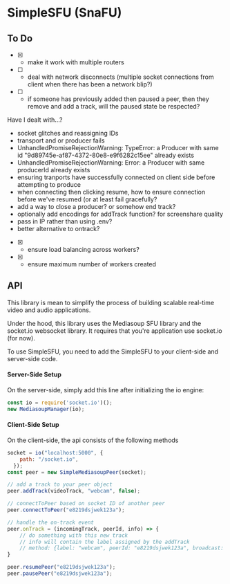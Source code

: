 # SimpleSFU (SnaFU)

## To Do

- [X] - make it work with multiple routers
- [ ] - deal with network disconnects (multiple socket connections from client when there has been a network blip?)
- [ ] - if someone has previously added then paused a peer, then they remove and add a track, will the paused state be respected?

Have I dealt with...?
* socket glitches and reassigning IDs
* transport and or producer fails
* UnhandledPromiseRejectionWarning: TypeError: a Producer with same id "9d89745e-af87-4372-80e8-e9f6282c15ee" already exists
* UnhandledPromiseRejectionWarning: Error: a Producer with same producerId already exists
* ensuring tranports have successfully connected on client side before attempting to produce
* when connecting then clicking resume, how to ensure connection before we've resumed (or at least fail gracefully?
* add a way to close a producer?  or somehow end track?
* optionally add encodings for addTrack function? for screenshare quality
* pass in IP rather than using .env?
* better alternative to ontrack?

- [x] - ensure load balancing across workers? 
- [x] - ensure maximum number of workers created

## API

This library is mean to simplify the process of building scalable real-time video and audio applications. 

Under the hood, this library uses the Mediasoup SFU library and the socket.io websocket library.  It requires that you're application use socket.io (for now).

To use SimpleSFU, you need to add the SimpleSFU to your client-side and server-side code.  

#### Server-Side Setup
On the server-side, simply add this line after initializing the io engine:
```js
const io = require('socket.io')();
new MediasoupManager(io);
```



#### Client-Side Setup
On the client-side, the api consists of the following methods

```js
socket = io("localhost:5000", {
    path: "/socket.io",
  });
const peer = new SimpleMediasoupPeer(socket);

// add a track to your peer object
peer.addTrack(videoTrack, "webcam", false);

// connectToPeer based on socket ID of another peer
peer.connectToPeer("e8219dsjwek123a");

// handle the on-track event
peer.onTrack = (incomingTrack, peerId, info) => {
    // do something with this new track
    // info will contain the label assigned by the addTrack 
    // method: {label: "webcam", peerId: "e8219dsjwek123a", broadcast: false}
}

peer.resumePeer("e8219dsjwek123a");
peer.pausePeer("e8219dsjwek123a");

```